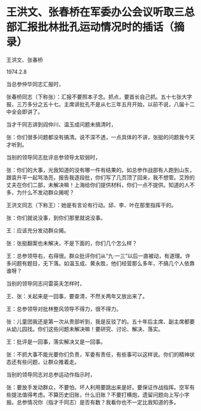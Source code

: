 # 王洪文、张春桥在军委办公会议听取三总部汇报批林批孔运动情况时的插话（摘录）

王洪文、张春桥

1974.2.8

当总参仲华同志汇报时，

张春桥同志（下称张）：汇报不要照本子念。抓点，要首长自己抓。五十七张大字报，三万多分之五十七。主席讲批孔不是从七三年五月开始，以前不说，八届十二中全会即讲了。

当才千同志讲到阎仲川、温玉成问题未搞清时，

张：你们很多问题都没有搞清。说不深不透，一点具体的不讲，张挺的问题我今天才听到。

当别的领导同志批评总参领导太软弱时，

张：你们的大事，光我知道的没有哪一件有结果的。如总参作战部有人跑到山东，跟袁升平一起骂浩亮，报告我逐段批，你们写了几页顶了回来，我不想管。艾玲的丈夫在你们二部，未解决嘛！上海给你们提供材料，你们一点不提供。知道的人不多，为什么不发动群众揭呢？

王洪文同志（下称王）：她是有言论有行动。邱、李、叶在那里指挥干的。

张：你们就说没事，到你们那里就说没事。

王：应该充分发动群众揭。

张：张挺翻案也未解决，不是下面的，你们几个怎么样？

王：总参领导右，右得很。群众批评你们从“九·一三”以后一直被动，有道理。许多问题有题目，无下落。如温玉成、黄永胜，他们经营那么多年，不搞几个人依靠谁呀？

当别的领导同志问雷英夫怎样时，

王、张：关起来是一回事，要查清，不然关两年又放出来了。

王：总参领导对批林整风领导不得力，很不得力。

张：儿童团我还是第一次从贵部听到，我是反驳了的。五十年后主席、副主席都要从幼儿园找。你们这些问题未解决嘛！要研究、讨论、解决、落实。

王：批评是一回事，落实解决又是一回事。

张：不抓大事不能光要你们负责，军委有责任，有些事可以这样说。你们的精神状态还有些问题，让群众推着走。

当别的领导同志对总参运动作指示时，

张：要放手发动群众，不要怕，坏人利用要跳出来是好。要保证作战指挥。空军有些提法值得考虑。不算历史旧账，什么旧账？不要打横炮，遗留问题向上写小字报。总参情况你（指才千同志）是否有数？我看你也不一定比我知道的多。